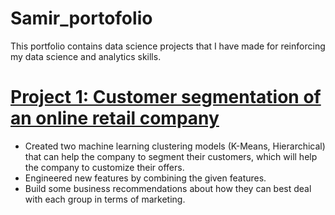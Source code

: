 # Samir_portofolio
This portfolio contains data science projects that I have made for reinforcing my data science and analytics skills.

# [Project 1: Customer segmentation of an online retail company](https://github.com/Samir01200/Customer-segmentation-of-an-online-retail-company)
* Created two machine learning clustering models (K-Means, Hierarchical) that can help the company to segment their customers, which will help the company to customize their offers.
* Engineered new features by combining the given features.
* Build some business recommendations about how they can best deal with each group in terms of marketing.
